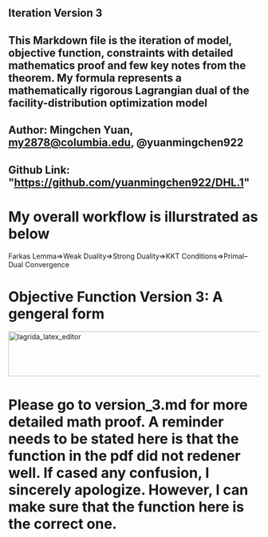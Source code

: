 ## Iteration Version 3

## This Markdown file is the iteration of model, objective function, constraints with detailed mathematics proof and few key notes from the theorem. My formula represents a mathematically rigorous Lagrangian dual of the facility-distribution optimization model

## Author: Mingchen Yuan, my2878@columbia.edu, @yuanmingchen922
## Github Link: "https://github.com/yuanmingchen922/DHL.1"


# My overall workflow is illurstrated as below 
Farkas Lemma⇒Weak Duality⇒Strong Duality⇒KKT Conditions⇒Primal–Dual Convergence

# Objective Function Version 3: A gengeral form 
<img width="1866" height="90" alt="lagrida_latex_editor" src="https://github.com/user-attachments/assets/b8beb32c-7b73-4bc2-9211-48abe25ad0d9" />



# Please go to version_3.md for more detailed math proof. A reminder needs to be stated here is that the function in the pdf did not redener well. If cased any confusion, I sincerely apologize. However, I can make sure that the function here is the correct one.
